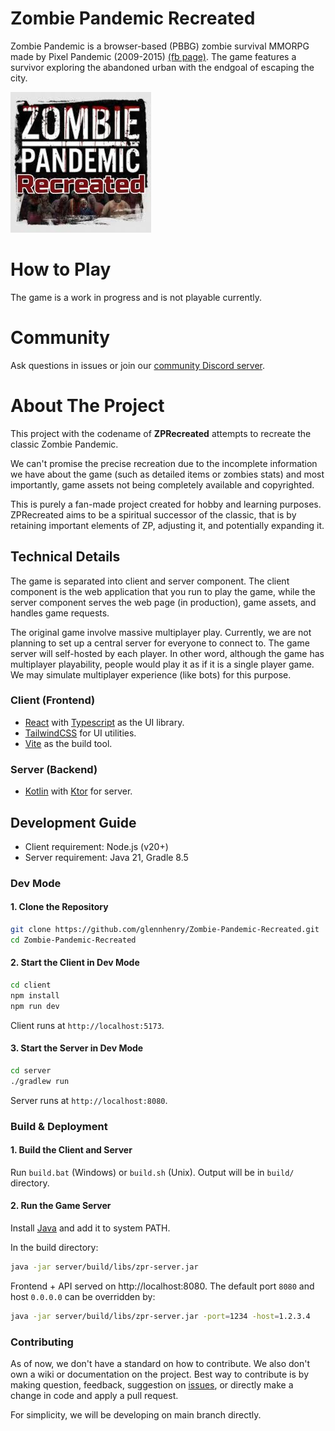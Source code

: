 # Zombie Pandemic Recreated

Zombie Pandemic is a browser-based (PBBG) zombie survival MMORPG made by Pixel Pandemic (2009-2015) [(fb page)](https://www.facebook.com/zombiepandemicgame). The game features a survivor exploring the abandoned urban with the endgoal of escaping the city.

![ZP poster](./zp-icon.jpg)

# How to Play

The game is a work in progress and is not playable currently.

# Community

Ask questions in issues or join our [community Discord server](https://discord.com/invite/Yrzsk7n6nf).

# About The Project

This project with the codename of **ZPRecreated** attempts to recreate the classic Zombie Pandemic.

We can't promise the precise recreation due to the incomplete information we have about the game (such as detailed items or zombies stats) and most importantly, game assets not being completely available and copyrighted.

This is purely a fan-made project created for hobby and learning purposes. ZPRecreated aims to be a spiritual successor of the classic, that is by retaining important elements of ZP, adjusting it, and potentially expanding it.

## Technical Details

The game is separated into client and server component. The client component is the web application that you run to play the game, while the server component serves the web page (in production), game assets, and handles game requests.

The original game involve massive multiplayer play. Currently, we are not planning to set up a central server for everyone to connect to. The game server will self-hosted by each player. In other word, although the game has multiplayer playability, people would play it as if it is a single player game. We may simulate multiplayer experience (like bots) for this purpose.

### Client (Frontend)

- [React](https://react.dev/) with [Typescript](https://www.typescriptlang.org/) as the UI library.
- [TailwindCSS](https://tailwindcss.com/) for UI utilities.
- [Vite](https://vite.dev/) as the build tool.

### Server (Backend)

- [Kotlin](https://kotlinlang.org/) with [Ktor](https://ktor.io/) for server.

## Development Guide

- Client requirement: Node.js (v20+)
- Server requirement: Java 21, Gradle 8.5

### Dev Mode

#### 1. Clone the Repository

```bash
git clone https://github.com/glennhenry/Zombie-Pandemic-Recreated.git
cd Zombie-Pandemic-Recreated
```

#### 2. Start the Client in Dev Mode

```bash
cd client
npm install
npm run dev
```

Client runs at `http://localhost:5173`.

#### 3. Start the Server in Dev Mode

```bash
cd server
./gradlew run
```

Server runs at `http://localhost:8080`.

### Build & Deployment

#### 1. Build the Client and Server

Run `build.bat` (Windows) or `build.sh` (Unix). Output will be in `build/` directory.

#### 2. Run the Game Server

Install [Java](https://www.java.com/en/download/) and add it to system PATH.

In the build directory:

```bash
java -jar server/build/libs/zpr-server.jar
```

Frontend + API served on http://localhost:8080.
The default port `8080` and host `0.0.0.0` can be overridden by:

```bash
java -jar server/build/libs/zpr-server.jar -port=1234 -host=1.2.3.4
```

### Contributing

As of now, we don't have a standard on how to contribute. We also don't own a wiki or documentation on the project. Best way to contribute is by making question, feedback, suggestion on [issues](https://github.com/glennhenry/Zombie-Pandemic-Recreated/issues), or directly make a change in code and apply a pull request.

For simplicity, we will be developing on main branch directly.
